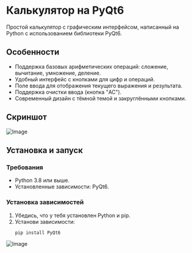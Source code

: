 # Калькулятор на PyQt6

Простой калькулятор с графическим интерфейсом, написанный на Python с использованием библиотеки PyQt6.

## Особенности
- Поддержка базовых арифметических операций: сложение, вычитание, умножение, деление.
- Удобный интерфейс с кнопками для цифр и операций.
- Поле ввода для отображения текущего выражения и результата.
- Поддержка очистки ввода (кнопка "AC").
- Современный дизайн с тёмной темой и закруглёнными кнопками.

## Скриншот
![Image](https://github.com/user-attachments/assets/c3239568-479b-4a99-8851-5a3eb16869e6)

## Установка и запуск

### Требования
- Python 3.8 или выше.
- Установленные зависимости: PyQt6.

### Установка зависимостей
1. Убедись, что у тебя установлен Python и pip.
2. Установи зависимости:
   ```bash
   pip install PyQt6
![Image](https://github.com/user-attachments/assets/a7c78cd0-4d4f-49ab-b867-02dee3714385)
